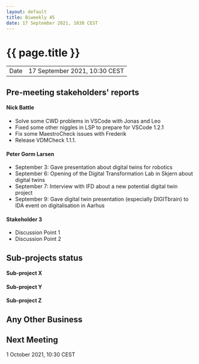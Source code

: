 ```yaml
---
layout: default
title: Biweekly 45
date: 17 September 2021, 1030 CEST
---
```


<script src="https://code.jquery.com/jquery-1.11.1.min.js">
</script>
<script src="/javascripts/edit.js"></script>
<script>setEditButonNm();</script>

# {{ page.title }}

|||
|---|---|
| Date | 17 September 2021, 10:30 CEST |


## Pre-meeting stakeholders' reports

<!-- Please keep in mind that the minutes are publicly available.-->

#### Nick Battle
* Solve some CWD problems in VSCode with Jonas and Leo
* Fixed some other niggles in LSP to prepare for VSCode 1.2.1
* Fix some MaestroCheck issues with Frederik
* Release VDMCheck 1.1.1.

#### Peter Gorm Larsen
* September 3: Gave presentation about digital twins for robotics
* September 6: Opening of the Digital Transformation Lab in Skjern about digital twins
* September 7: Interview with IFD about a new potential digital twin project
* September 9: Gave digital twin presentation (especially DIGITbrain) to IDA event on digitalisation in Aarhus

#### Stakeholder 3
* Discussion Point 1
* Discussion Point 2


## Sub-projects status


#### Sub-project X

#### Sub-project Y

#### Sub-project Z

##  Any Other Business

Next Meeting
------------

1 October 2021, 10:30 CEST


<div id="edit_page_div"></div>
